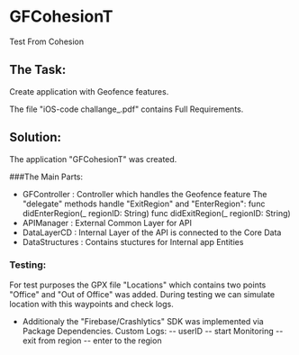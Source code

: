 # GFCohesionT
Test From Cohesion

## The Task:
Create application with Geofence features. 

The file "iOS-code challange_.pdf" contains Full Requirements.

## Solution:

The application "GFCohesionT" was created. 

###The Main Parts:

 - GFController : Controller which handles the Geofence feature 
      The "delegate" methods handle "ExitRegion" and "EnterRegion":
      func didEnterRegion(_ regionID: String)
      func didExitRegion(_ regionID: String) 
 - APIManager : External Common Layer for API
 - DataLayerCD : Internal Layer of the API is connected to the Core Data
 - DataStructures : Contains stuctures for Internal app Entities
 
 ### Testing:
 For test purposes the GPX file "Locations" which contains two points "Office" and "Out of Office" was added. During testing we can simulate location with this waypoints and check logs.
 
 - Additionaly the "Firebase/Crashlytics" SDK was implemented via Package Dependencies.
     Custom Logs:
    -- userID
    -- start Monitoring
    -- exit from region
    -- enter to the region
